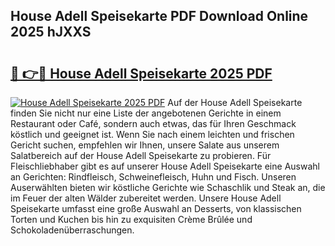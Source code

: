 ## House Adell Speisekarte PDF Download Online 2025 hJXXS

# <h2><a href="http://gc99etf.nevu.top/?p=House+Adell+Speisekarte">🔗 👉🔴 House Adell Speisekarte 2025 PDF</a></h2>

[![House Adell Speisekarte 2025 PDF](https://i.imgur.com/dBaPXMq.png)](http://gc99etf.nevu.top/?p=House+Adell+Speisekarte)
Auf der House Adell Speisekarte finden Sie nicht nur eine Liste der angebotenen Gerichte in einem Restaurant oder Café, sondern auch etwas, das für Ihren Geschmack köstlich und geeignet ist. Wenn Sie nach einem leichten und frischen Gericht suchen, empfehlen wir Ihnen, unsere Salate aus unserem Salatbereich auf der House Adell Speisekarte zu probieren. Für Fleischliebhaber gibt es auf unserer House Adell Speisekarte eine Auswahl an Gerichten: Rindfleisch, Schweinefleisch, Huhn und Fisch. Unseren Auserwählten bieten wir köstliche Gerichte wie Schaschlik und Steak an, die im Feuer der alten Wälder zubereitet werden. Unsere House Adell Speisekarte umfasst eine große Auswahl an Desserts, von klassischen Torten und Kuchen bis hin zu exquisiten Crème Brûlée und Schokoladenüberraschungen.
